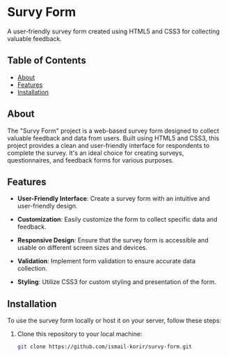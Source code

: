 # Survy Form

A user-friendly survey form created using HTML5 and CSS3 for collecting valuable feedback.

## Table of Contents

- [About](#about)
- [Features](#features)
- [Installation](#installation)

## About

The "Survy Form" project is a web-based survey form designed to collect valuable feedback and data from users. Built using HTML5 and CSS3, this project provides a clean and user-friendly interface for respondents to complete the survey. It's an ideal choice for creating surveys, questionnaires, and feedback forms for various purposes.

## Features

- **User-Friendly Interface**: Create a survey form with an intuitive and user-friendly design.

- **Customization**: Easily customize the form to collect specific data and feedback.

- **Responsive Design**: Ensure that the survey form is accessible and usable on different screen sizes and devices.

- **Validation**: Implement form validation to ensure accurate data collection.

- **Styling**: Utilize CSS3 for custom styling and presentation of the form.


## Installation

To use the survey form locally or host it on your server, follow these steps:

1. Clone this repository to your local machine:

   ```bash
   git clone https://github.com/ismail-korir/survy-form.git
